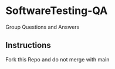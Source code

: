 # SoftwareTesting-QA
Group Questions and Answers


## Instructions

Fork this Repo and do not merge with main
